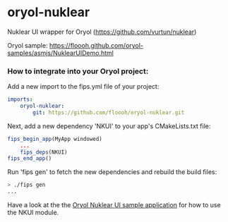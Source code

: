 # oryol-nuklear

Nuklear UI wrapper for Oryol (https://github.com/vurtun/nuklear)

Oryol sample: https://floooh.github.com/oryol-samples/asmjs/NuklearUIDemo.html

### How to integrate into your Oryol project:

Add a new import to the fips.yml file of your project:

```yaml
imports:
    oryol-nuklear:
        git: https://github.com/floooh/oryol-nuklear.git
```

Next, add a new dependency 'NKUI' to your app's CMakeLists.txt file:

```cmake
fips_begin_app(MyApp windowed)
    ...
    fips_deps(NKUI)
fips_end_app()
```

Run 'fips gen' to fetch the new dependencies and rebuild the build files:

```bash
> ./fips gen
...
```

Have a look at the the [Oryol Nuklear UI sample application](https://github.com/floooh/oryol-samples/blob/master/src/NuklearUIDemo/NuklearUIDemo.cc) for how to use the NKUI module.
